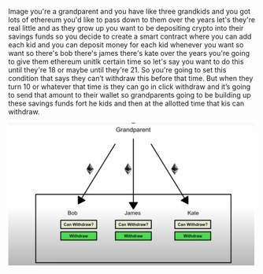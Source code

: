 Image you're a grandparent and you have like three grandkids and you got lots of ethereum you'd like to pass down to them over the years let's they're real little and as they grow up you want to be depositing crypto into their savings funds so you decide to create a smart contract where you can add each kid and you can deposit money for each kid whenever you want so want so there's bob there's james there's kate over the years you're going to give them ethereum unitlk certain time so let's say you want to do this until they're 18 or maybe until they're 21. So you're going to set this condition that says they can’t withdraw this before that time. But when they turn 10 or whatever that time is they can go in click withdraw and it’s going to send that amount to their wallet so grandparents going to be building up these savings funds fort he kids and then at the allotted time that kis can withdraw.  

<img src="a.png" width ="500">



